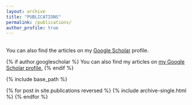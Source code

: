 ```yaml
---
layout: archive
title: "PUBLICATIONS"
permalink: /publications/
author_profile: true
---
```

\
You can also find the articles on my [Google Scholar](https://scholar.google.com/citations?user=LcEe3_EAAAAJ&hl=en) profile.


{% if author.googlescholar %}
  You can also find my articles on <u><a href="{{author.googlescholar}}">my Google Scholar profile</a>.</u>
{% endif %}

{% include base_path %}

{% for post in site.publications reversed %}
  {% include archive-single.html %}
{% endfor %}
